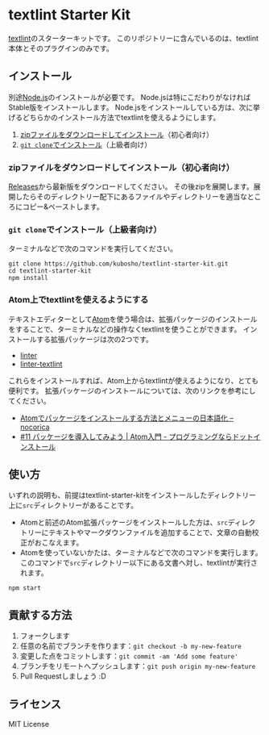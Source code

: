 # textlint Starter Kit

[textlint](https://github.com/textlint/textlint)のスターターキットです。
このリポジトリーに含んでいるのは、textlint本体とそのプラグインのみです。

## インストール

別途[Node.js](https://nodejs.org/en/)のインストールが必要です。
Node.jsは特にこだわりがなければStable版をインストールします。
Node.jsをインストールしている方は、次に挙げるどちらかのインストール方法でtextlintを使えるようにします。

1. <a href="#user-content-zipファイルをダウンロードしてインストール">zipファイルをダウンロードしてインストール</a>（初心者向け）
2. <a href="#user-content-git-cloneでインストール">`git clone`でインストール</a>（上級者向け）

### zipファイルをダウンロードしてインストール（初心者向け）

[Releases](https://github.com/kubosho/textlint-starter-kit/releases)から最新版をダウンロードしてください。
その後zipを展開します。展開したらそのディレクトリー配下にあるファイルやディレクトリーを適当なところにコピー&ペーストします。

### `git clone`でインストール（上級者向け）

ターミナルなどで次のコマンドを実行してください。

```shell
git clone https://github.com/kubosho/textlint-starter-kit.git
cd textlint-starter-kit
npm install
```

### Atom上でtextlintを使えるようにする

テキストエディターとして[Atom](https://atom.io/)を使う場合は、拡張パッケージのインストールをすることで、ターミナルなどの操作なくtextlintを使うことができます。
インストールする拡張パッケージは次の2つです。

- [linter](https://atom.io/packages/linter)
- [linter-textlint](https://atom.io/packages/linter-textlint)

これらをインストールすれば、Atom上からtextlintが使えるようになり、とても便利です。
拡張パッケージのインストールについては、次のリンクを参考にしてください。

- [Atomでパッケージをインストールする方法とメニューの日本語化 – nocorica](http://blog.nocorica.jp/2015/03/atom-package-install/)
- [#11 パッケージを導入してみよう | Atom入門 - プログラミングならドットインストール](http://dotinstall.com/lessons/basic_atom/30510)

## 使い方

いずれの説明も、前提はtextlint-starter-kitをインストールしたディレクトリー上に`src`ディレクトリーがあることです。

- Atomと前述のAtom拡張パッケージをインストールした方は、`src`ディレクトリーにテキストやマークダウンファイルを追加することで、文章の自動校正がおこなえます。
- Atomを使っていないかたは、ターミナルなどで次のコマンドを実行します。このコマンドで`src`ディレクトリー以下にある文書へ対し、textlintが実行されます。

```shell
npm start
```

## 貢献する方法

1. フォークします
1. 任意の名前でブランチを作ります：`git checkout -b my-new-feature`
1. 変更した点をコミットします：`git commit -am 'Add some feature'`
1. ブランチをリモートへプッシュします：`git push origin my-new-feature`
1. Pull Requestしましょう :D

## ライセンス

MIT License
